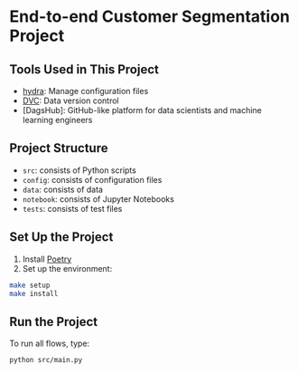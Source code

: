 # End-to-end Customer Segmentation Project

## Tools Used in This Project
* [hydra](https://hydra.cc/): Manage configuration files
* [DVC](https://dvc.org/): Data version control
* [DagsHub]: GitHub-like platform for data scientists and machine learning engineers
## Project Structure
* `src`: consists of Python scripts
* `config`: consists of configuration files
* `data`: consists of data
* `notebook`: consists of Jupyter Notebooks
* `tests`: consists of test files

## Set Up the Project
1. Install [Poetry](https://python-poetry.org/docs/#installation)
2. Set up the environment:
```bash
make setup
make install
```

## Run the Project
To run all flows, type:
```bash
python src/main.py
```



